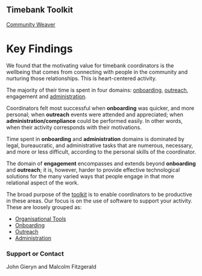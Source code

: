 ## Timebank Toolkit 

[Community Weaver](https://fyodorovich.github.io/Timebank-Toolkit/Onboarding.html)

# Key Findings

We found that the motivating value for timebank coordinators is the wellbeing that comes from connecting with people in the community and nurturing those relationships. This is heart-centered activity. 

The majority of their time is spent in four domains: [onboarding](Onboarding.html), [outreach](Outreach.html), engagement and [administration](Administration.html).

Coordinators felt most successful when **onboarding** was quicker, and more personal; when **outreach** events were attended and appreciated; when **administration/compliance** could be performed easily. In other words, when their activity corresponds with their motivations. 

Time spent in **onboarding** and **administration** domains is dominated by legal, bureaucratic, and administrative tasks that are numerous, necessary, and more or less difficult, according to the personal skills of the coordinator. 

The domain of **engagement** encompasses and extends beyond **onboarding** and **outreach**; it is, however, harder to provide effective technological solutions for the many varied ways that people engage in that more relational aspect of the work.

The broad purpose of the [toolkit](index.html) is to enable coordinators to be productive in these areas. Our focus is on the use of software to support your activity. These are loosely grouped as:

* [Organisational Tools](Organisation.html)
* [Onboarding](Onboarding.html)
* [Outreach](Outreach.html)
* [Administration](Administration.html)

### Support or Contact

John Gieryn and Malcolm Fitzgerald
